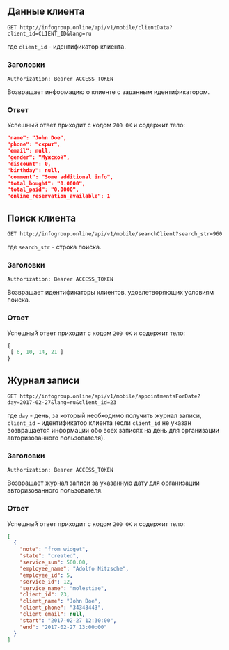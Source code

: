 ## Данные клиента
```GET http://infogroup.online/api/v1/mobile/clientData?client_id=CLIENT_ID&lang=ru```

где ```client_id``` - идентификатор клиента.

### Заголовки
```Authorization: Bearer ACCESS_TOKEN```

Возвращает информацию о клиенте с заданным идентификатором.

### Ответ
Успешный ответ приходит с кодом ```200 OK``` и содержит тело:
```JSON
"name": "John Doe",
"phone": "скрыт",
"email": null,
"gender": "Мужской",
"discount": 0,
"birthday": null,
"comment": "Some additional info",
"total_bought": "0.0000",
"total_paid": "0.0000",
"online_reservation_available": 1
```

## Поиск клиента
```GET http://infogroup.online/api/v1/mobile/searchClient?search_str=960```

где ```search_str``` - строка поиска.

### Заголовки
```Authorization: Bearer ACCESS_TOKEN```

Возвращает идентификаторы клиентов, удовлетворяющих условиям поиска.

 ### Ответ
 Успешный ответ приходит с кодом ```200 OK``` и содержит тело:
 ```PHP
{
  [ 6, 10, 14, 21 ]
}
```

## Журнал записи
```GET http://infogroup.online/api/v1/mobile/appointmentsForDate?day=2017-02-27&lang=ru&client_id=23```

где ```day``` - день, за который необходимо получить журнал записи,
```client_id``` - идентификатор клиента (если ```client_id``` не указан возвращается информации обо всех записях на день для организации авторизованного пользователя).

### Заголовки
```Authorization: Bearer ACCESS_TOKEN```

Возвращает журнал записи за указанную дату для организации авторизованного пользователя.

### Ответ
Успешный ответ приходит с кодом ```200 OK``` и содержит тело:
```JSON
[
  {
    "note": "from widget",
    "state": "created",
    "service_sum": 500.00,
    "employee_name": "Adolfo Nitzsche",
    "employee_id": 5,
    "service_id": 12,
    "service_name": "molestiae",
    "client_id": 23,
    "client_name": "John Doe",
    "client_phone": "34343443",
    "client_email": null,
    "start": "2017-02-27 12:30:00",
    "end": "2017-02-27 13:00:00"
  }
]
```
